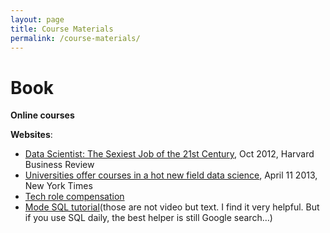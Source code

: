 ```yaml
---
layout: page
title: Course Materials
permalink: /course-materials/
---
```


<!--
{% include image.html url="/_images/fabulous-sylvester.jpg" caption="The Textbook for the Semester" width=300 align="right" %}
-->

# Book


**Online courses**


**Websites**:

- [Data Scientist: The Sexiest Job of the 21st Century](https://hbr.org/2012/10/data-scientist-the-sexiest-job-of-the-21st-century), Oct 2012, Harvard Business Review
-  [Universities offer courses in a hot new field data science](https://www.nytimes.com/2013/04/14/education/edlife/universities-offer-courses-in-a-hot-new-field-data-science.html), April 11 2013, New York Times
- [Tech role compensation](https://www.levels.fyi/?compare=Google,Facebook,Salesforce&track=Software%20Engineer)
- [Mode SQL tutorial](https://mode.com/sql-tutorial/)(those are not video but text. I find it very helpful. But if you use SQL daily, the best helper is still Google search…)

